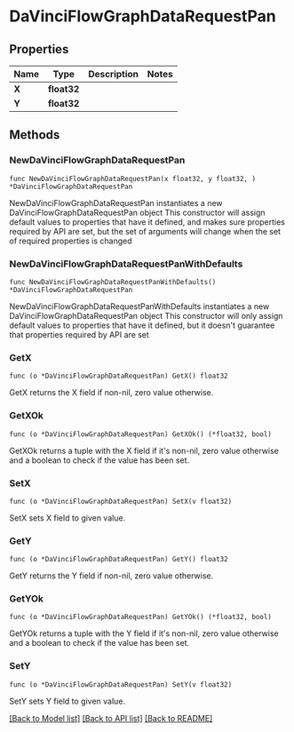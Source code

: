 # DaVinciFlowGraphDataRequestPan

## Properties

Name | Type | Description | Notes
------------ | ------------- | ------------- | -------------
**X** | **float32** |  | 
**Y** | **float32** |  | 

## Methods

### NewDaVinciFlowGraphDataRequestPan

`func NewDaVinciFlowGraphDataRequestPan(x float32, y float32, ) *DaVinciFlowGraphDataRequestPan`

NewDaVinciFlowGraphDataRequestPan instantiates a new DaVinciFlowGraphDataRequestPan object
This constructor will assign default values to properties that have it defined,
and makes sure properties required by API are set, but the set of arguments
will change when the set of required properties is changed

### NewDaVinciFlowGraphDataRequestPanWithDefaults

`func NewDaVinciFlowGraphDataRequestPanWithDefaults() *DaVinciFlowGraphDataRequestPan`

NewDaVinciFlowGraphDataRequestPanWithDefaults instantiates a new DaVinciFlowGraphDataRequestPan object
This constructor will only assign default values to properties that have it defined,
but it doesn't guarantee that properties required by API are set

### GetX

`func (o *DaVinciFlowGraphDataRequestPan) GetX() float32`

GetX returns the X field if non-nil, zero value otherwise.

### GetXOk

`func (o *DaVinciFlowGraphDataRequestPan) GetXOk() (*float32, bool)`

GetXOk returns a tuple with the X field if it's non-nil, zero value otherwise
and a boolean to check if the value has been set.

### SetX

`func (o *DaVinciFlowGraphDataRequestPan) SetX(v float32)`

SetX sets X field to given value.


### GetY

`func (o *DaVinciFlowGraphDataRequestPan) GetY() float32`

GetY returns the Y field if non-nil, zero value otherwise.

### GetYOk

`func (o *DaVinciFlowGraphDataRequestPan) GetYOk() (*float32, bool)`

GetYOk returns a tuple with the Y field if it's non-nil, zero value otherwise
and a boolean to check if the value has been set.

### SetY

`func (o *DaVinciFlowGraphDataRequestPan) SetY(v float32)`

SetY sets Y field to given value.



[[Back to Model list]](../README.md#documentation-for-models) [[Back to API list]](../README.md#documentation-for-api-endpoints) [[Back to README]](../README.md)


